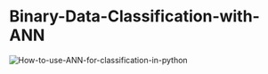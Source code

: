 # Binary-Data-Classification-with-ANN

![How-to-use-ANN-for-classification-in-python](https://user-images.githubusercontent.com/64656686/208049697-2cc5fe1b-0098-4f46-8904-d78e98674b1e.png)
